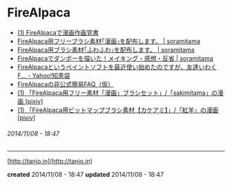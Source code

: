 # FireAlpaca

- [(1) FireAlpacaで漫画作画覚書](http://www.pixiv.net/member_illust.php?mode=manga&illust_id=41894339)
- [FireAlpaca用フリーブラシ素材｢漫画｣を配布します。 | soramitama](http://soramitama.com/archives/856)
- [FireAlpaca用ブラシ素材｢ふわふわ｣を配布します。 | soramitama](http://soramitama.com/archives/968)
- [FireAlpacaでダンボーを描いた！メイキング・感想・反省 | soramitama](http://soramitama.com/archives/742)
- [FireAlpacaというペイントソフトを最近使い始めたのですが、友達いわくF... - Yahoo!知恵袋](http://detail.chiebukuro.yahoo.co.jp/qa/question_detail/q11120615361)
- [FireAlpacaの非公式簡易FAQ（仮）](http://gclef.kitunebi.com/tools.htm)
- [(1) 「FireAlpaca用フリー素材「漫画」ブラシセット」/「sakimitama」の漫画 [pixiv]](http://www.pixiv.net/member_illust.php?mode=medium&illust_id=43488894)
- [(1) 「FireAlpaca用ビットマップブラシ素材【カケアミ】」/「紅羊」の漫画 [pixiv]](http://www.pixiv.net/member_illust.php?mode=medium&illust_id=39470631)
###### *2014/11/08 - 18:47*

---

[http://tanjo.in](http://tanjo.in)

**created** 2014/11/08 - 18:47
**updated** 2014/11/08 - 18:47
